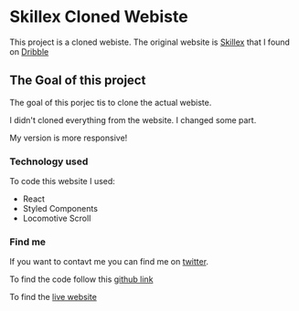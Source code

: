 # Skillex Cloned Webiste

This project is a cloned webiste. The original website is [Skillex](https://skillex.webflow.io/#find-passion) that I found on [Dribble](https://dribbble.com/shots/17015850-Skillex-Online-Education)

## The Goal of this project

The goal of this porjec tis to clone the actual webiste.

I didn't cloned everything from the website. I changed some part.

My version is more responsive!

### Technology used

To code this website I used:

- React
- Styled Components
- Locomotive Scroll

### Find me

If you want to contavt me you can find me on [twitter](https://twitter.com/Mathis1Humbert).

To find the code follow this [github link](https://github.com/MathisHumbert/react-clone-skillex-website)

To find the [live website]()
